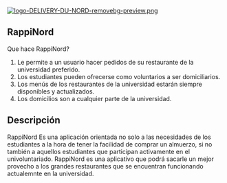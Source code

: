 [![logo-DELIVERY-DU-NORD-removebg-preview.png](https://i.postimg.cc/6QdK0XPH/logo-DELIVERY-DU-NORD-removebg-preview.png)](https://postimg.cc/XZ7tjT4F)

## RappiNord

Que hace RappiNord?
1. Le permite a un usuario hacer pedidos de su restaurante de la universidad preferido.
2. Los estudiantes pueden ofrecerse como voluntarios a ser domiciliarios.
3. Los menús de los restaurantes de la universidad estarán siempre disponibles y actualizados.
4. Los domicilios son a cualquier parte de la universidad.

## Descripción
RappiNord Es una aplicación orientada no solo a las necesidades de los estudiantes a la hora de tener la facilidad de comprar un almuerzo, si no también a aquellos estudiantes que participan activamente en el univoluntariado. RappiNord es una aplicativo que podrá sacarle un mejor provecho a los grandes restaurantes que se encuentran funcionando actualemnte en la universidad.

